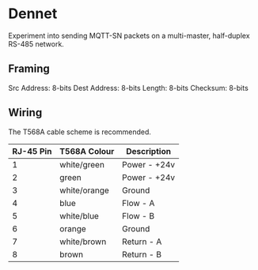 Dennet
======

Experiment into sending MQTT-SN packets on a multi-master, half-duplex RS-485 network.


Framing
-------

Src Address: 8-bits
Dest Address: 8-bits
Length: 8-bits
<data>
Checksum: 8-bits



Wiring
------

The T568A cable scheme is recommended.

| RJ-45 Pin  | T568A Colour | Description  |
| ---------- | ------------ | ------------ |
| 1          | white/green  | Power - +24v |
| 2          | green        | Power - +24v |
| 3          | white/orange | Ground       |
| 4          | blue         | Flow - A     |
| 5          | white/blue   | Flow - B     |
| 6          | orange       | Ground       |
| 7          | white/brown  | Return - A   |
| 8          | brown        | Return - B   |
